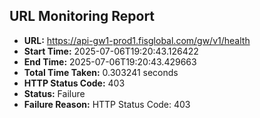 ## URL Monitoring Report

- **URL:** https://api-gw1-prod1.fisglobal.com/gw/v1/health
- **Start Time:** 2025-07-06T19:20:43.126422
- **End Time:** 2025-07-06T19:20:43.429663
- **Total Time Taken:** 0.303241 seconds
- **HTTP Status Code:** 403
- **Status:** Failure
- **Failure Reason:** HTTP Status Code: 403
